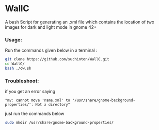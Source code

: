 # WallC
A bash Script for generating an .xml file which contains the location of two images for dark and light mode in gnome 42+ 

### Usage:
Run the commands given below in a terminal :

```bash
git clone https://github.com/suchinton/WallC.git 
cd WallC/
bash ./cw.sh 
```

### Troubleshoot:
if you get an error saying 

`"mv: cannot move 'name.xml' to '/usr/share/gnome-background-properties/': Not a directory"`

just run the commands below
```bash
sudo mkdir /usr/share/gnome-background-properties/ 
```
